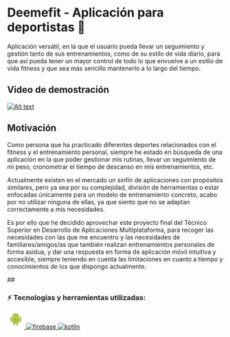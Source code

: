 # Deemefit - Aplicación para deportistas 💪

Aplicación versátil, en la que el usuario pueda llevar un seguimiento y gestión tanto de sus entrenamientos, como de su estilo de vida diario, para que así pueda tener un mayor control de todo lo que envuelve a un estilo de vida fitness y que sea más sencillo mantenerlo a lo largo del tiempo.

## Video de demostración

[![Alt text](https://img.youtube.com/vi/KdcURNLCXbM/0.jpg)](https://www.youtube.com/watch?v=KdcURNLCXbM)

## Motivación

Como persona que ha practicado diferentes deportes relacionados con el fitness y el entrenamiento personal, siempre he estado en búsqueda de una aplicación en la que poder gestionar mis rutinas, llevar un seguimiento de mi peso, cronometrar el tiempo de descanso en mis entrenamientos, etc. 

Actualmente existen en el mercado un sinfín de aplicaciones con propósitos similares, pero ya sea por su complejidad, división de herramientas o estar enfocadas únicamente para un modelo de entrenamiento concreto, acabo por no utilizar ninguna de ellas, ya que siento que no se adaptan correctamente a mis necesidades.

Es por ello que he decidido aprovechar este proyecto final del Técnico Superior en Desarrollo de Aplicaciones Multiplataforma, para recoger las necesidades con las que me encuentro y las necesidades de familiares/amigos/as que también realizan entrenamientos personales de forma asidua, y dar una respuesta en forma de aplicación móvil intuitiva y accesible, siempre teniendo en cuenta las limitaciones en cuanto a tiempo y conocimientos de los que dispongo actualmente.

##<h3 align="left">⚡ Tecnologías y herramientas utilizadas: </h3>
<p align="left"> <a href="https://developer.android.com" target="_blank" rel="noreferrer"> <img src="https://raw.githubusercontent.com/devicons/devicon/master/icons/android/android-original-wordmark.svg" alt="android" width="40" height="40"/> </a> <a href="https://firebase.google.com/" target="_blank" rel="noreferrer"> <img src="https://www.vectorlogo.zone/logos/firebase/firebase-icon.svg" alt="firebase" width="40" height="40"/> </a> <a href="https://kotlinlang.org" target="_blank" rel="noreferrer"> <img src="https://www.vectorlogo.zone/logos/kotlinlang/kotlinlang-icon.svg" alt="kotlin" width="40" height="40"/> </a> </p>
